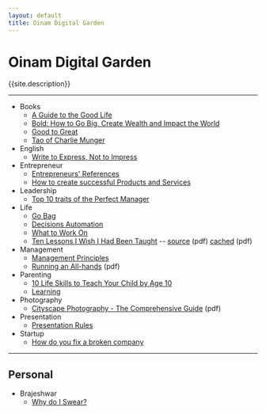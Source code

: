```yaml
---
layout: default
title: Oinam Digital Garden
---
```


<h1 class="logo">Oinam Digital Garden</h1>
<p>{{site.description}}</p>

---

- Books
  + [A Guide to the Good Life](/books/a-guide-to-the-good-life/)
  + [Bold: How to Go Big, Create Wealth and Impact the World](/books/bold-how-to-go-big-create-wealth-and-impact-the-world/)
  + [Good to Great](/books/good-to-great/)
  + [Tao of Charlie Munger](/books/tao-of-charlie-munger/)
- English
  + [Write to Express, Not to Impress](/english/write-to-express-not-to-impress/)
- Entrepreneur
  + [Entrepreneurs' References](/entrepreneur/entrepreneur-references)
  + [How to create successful Products and Services](/entrepreneur/how-to-create-successful-products-and-services)
- Leadership
  + [Top 10 traits of the Perfect Manager](/leadership/top-10-traits-of-the-perfect-leader/)
- Life
  + [Go Bag](/life/go-bag/)
  + [Decisions Automation](/life/decisions-automation/)
  + [What to Work On](/life/what-to-work-on/)
  + [Ten Lessons I Wish I Had Been Taught](/life/10-lessons-i-wish-i-had-been-taught/) -- [source](https://www.ams.org/notices/199701/comm-rota.pdf) (pdf) [cached](/life/10-lessons-i-wish-i-had-been-taught.pdf) (pdf)
- Management
  + [Management Principles](/management/management-principles)
  + [Running an All-hands](/management/running-an-all-hands.pdf) (pdf)
- Parenting
  + [10 Life Skills to Teach Your Child by Age 10](/parenting/10-life-skills-to-teach-your-child-by-age-10/)
  + [Learning](/parenting/learning/)
- Photography
  + [Cityscape Photography - The Comprehensive Guide](/photography/cityscape-photography-guide.pdf) (pdf)
- Presentation
  + [Presentation Rules](/presentation/presentation-rules)
- Startup
  + [How do you fix a broken company](/startup/how-do-you-fix-a-broken-company/)

---

## Personal

- Brajeshwar
  + [Why do I Swear?](/brajeshwar/why-do-i-swear/)
